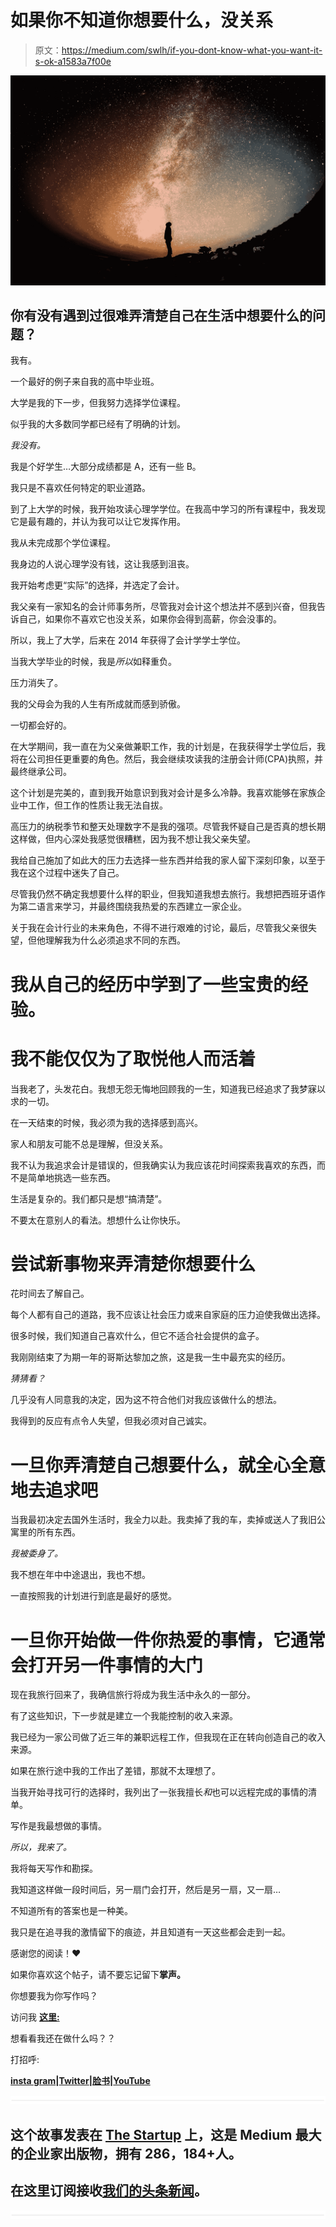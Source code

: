 # 如果你不知道你想要什么，没关系

> 原文：<https://medium.com/swlh/if-you-dont-know-what-you-want-it-s-ok-a1583a7f00e>

![](img/c3b5710db59ce3163c2b83c4bf7d1899.png)

## 你有没有遇到过很难弄清楚自己在生活中想要什么的问题？

我有。

一个最好的例子来自我的高中毕业班。

大学是我的下一步，但我努力选择学位课程。

似乎我的大多数同学都已经有了明确的计划。

*我没有。*

我是个好学生…大部分成绩都是 A，还有一些 B。

我只是不喜欢任何特定的职业道路。

到了上大学的时候，我开始攻读心理学学位。在我高中学习的所有课程中，我发现它是最有趣的，并认为我可以让它发挥作用。

我从未完成那个学位课程。

我身边的人说心理学没有钱，这让我感到沮丧。

我开始考虑更“实际”的选择，并选定了会计。

我父亲有一家知名的会计师事务所，尽管我对会计这个想法并不感到兴奋，但我告诉自己，如果你不喜欢它也没关系，如果你会得到高薪，你会没事的。

所以，我上了大学，后来在 2014 年获得了会计学学士学位。

当我大学毕业的时候，我是*所以*如释重负。

压力消失了。

我的父母会为我的人生有所成就而感到骄傲。

一切都会好的。

在大学期间，我一直在为父亲做兼职工作，我的计划是，在我获得学士学位后，我将在公司担任更重要的角色。然后，我会继续攻读我的注册会计师(CPA)执照，并最终继承公司。

这个计划是完美的，直到我开始意识到我对会计是多么冷静。我喜欢能够在家族企业中工作，但工作的性质让我无法自拔。

高压力的纳税季节和整天处理数字不是我的强项。尽管我怀疑自己是否真的想长期这样做，但内心深处我感觉很糟糕，因为我不想让我父亲失望。

我给自己施加了如此大的压力去选择一些东西并给我的家人留下深刻印象，以至于我在这个过程中迷失了自己。

尽管我仍然不确定我想要什么样的职业，但我知道我想去旅行。我想把西班牙语作为第二语言来学习，并最终围绕我热爱的东西建立一家企业。

关于我在会计行业的未来角色，不得不进行艰难的讨论，最后，尽管我父亲很失望，但他理解我为什么必须追求不同的东西。

# 我从自己的经历中学到了一些宝贵的经验。

# 我不能仅仅为了取悦他人而活着

当我老了，头发花白。我想无怨无悔地回顾我的一生，知道我已经追求了我梦寐以求的一切。

在一天结束的时候，我必须为我的选择感到高兴。

家人和朋友可能不总是理解，但没关系。

我不认为我追求会计是错误的，但我确实认为我应该花时间探索我喜欢的东西，而不是简单地挑选一些东西。

生活是复杂的。我们都只是想“搞清楚”。

不要太在意别人的看法。想想什么让你快乐。

# 尝试新事物来弄清楚你想要什么

花时间去了解自己。

每个人都有自己的道路，我不应该让社会压力或来自家庭的压力迫使我做出选择。

很多时候，我们知道自己喜欢什么，但它不适合社会提供的盒子。

我刚刚结束了为期一年的哥斯达黎加之旅，这是我一生中最充实的经历。

*猜猜看？*

几乎没有人同意我的决定，因为这不符合他们对我应该做什么的想法。

我得到的反应有点令人失望，但我必须对自己诚实。

# 一旦你弄清楚自己想要什么，就全心全意地去追求吧

当我最初决定去国外生活时，我全力以赴。我卖掉了我的车，卖掉或送人了我旧公寓里的所有东西。

*我被委身了。*

我不想在年中中途退出，我也不想。

一直按照我的计划进行到底是最好的感觉。

# 一旦你开始做一件你热爱的事情，它通常会打开另一件事情的大门

现在我旅行回来了，我确信旅行将成为我生活中永久的一部分。

有了这些知识，下一步就是建立一个我能控制的收入来源。

我已经为一家公司做了近三年的兼职远程工作，但我现在正在转向创造自己的收入来源。

如果在旅行途中我的工作出了差错，那就不太理想了。

当我开始寻找可行的选择时，我列出了一张我擅长*和*也可以远程完成的事情的清单。

写作是我最想做的事情。

*所以，我来了。*

我将每天写作和勘探。

我知道这样做一段时间后，另一扇门会打开，然后是另一扇，又一扇…

不知道所有的答案也是一种美。

我只是在追寻我的激情留下的痕迹，并且知道有一天这些都会走到一起。

感谢您的阅读！❤

如果你喜欢这个帖子，请不要忘记留下**掌声。**

你想要我为你写作吗？

访问我 [**这里:**](http://www.aleeshalauray.com)

想看看我还在做什么吗？？

打招呼:

[**insta gram**](http://www.instagram.com/aleeshalauray)**|**[**Twitter**](https://twitter.com/aleeshalauray)**|**[**脸书**](https://www.facebook.com/AleeshaLauray/)**|**[**YouTube**](https://www.youtube.com/channel/UC-Pz9gmpYAH0sMExmiC628w?view_as=subscriber)

![](img/731acf26f5d44fdc58d99a6388fe935d.png)

## 这个故事发表在 [The Startup](https://medium.com/swlh) 上，这是 Medium 最大的企业家出版物，拥有 286，184+人。

## 在这里订阅接收[我们的头条新闻](http://growthsupply.com/the-startup-newsletter/)。

![](img/731acf26f5d44fdc58d99a6388fe935d.png)